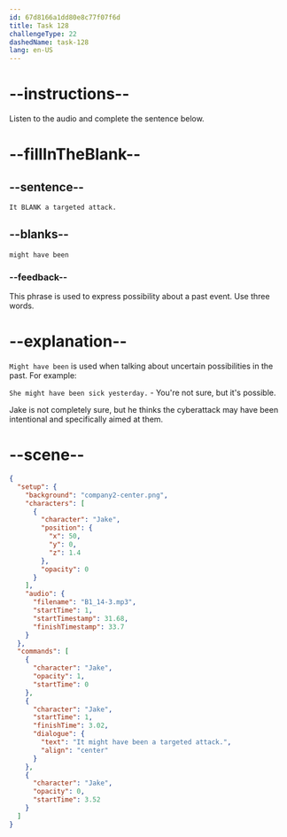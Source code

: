 ```yaml
---
id: 67d8166a1dd80e8c77f07f6d
title: Task 128
challengeType: 22
dashedName: task-128
lang: en-US
---
```


<!-- (audio) Jake: It might have been a targeted attack. -->

# --instructions--

Listen to the audio and complete the sentence below.

# --fillInTheBlank--

## --sentence--

`It BLANK a targeted attack.`

## --blanks--

`might have been`

### --feedback--

This phrase is used to express possibility about a past event. Use three words.

# --explanation--

`Might have been` is used when talking about uncertain possibilities in the past. For example:

`She might have been sick yesterday.` - You're not sure, but it's possible.

Jake is not completely sure, but he thinks the cyberattack may have been intentional and specifically aimed at them.

# --scene--

```json
{
  "setup": {
    "background": "company2-center.png",
    "characters": [
      {
        "character": "Jake",
        "position": {
          "x": 50,
          "y": 0,
          "z": 1.4
        },
        "opacity": 0
      }
    ],
    "audio": {
      "filename": "B1_14-3.mp3",
      "startTime": 1,
      "startTimestamp": 31.68,
      "finishTimestamp": 33.7
    }
  },
  "commands": [
    {
      "character": "Jake",
      "opacity": 1,
      "startTime": 0
    },
    {
      "character": "Jake",
      "startTime": 1,
      "finishTime": 3.02,
      "dialogue": {
        "text": "It might have been a targeted attack.",
        "align": "center"
      }
    },
    {
      "character": "Jake",
      "opacity": 0,
      "startTime": 3.52
    }
  ]
}
```
